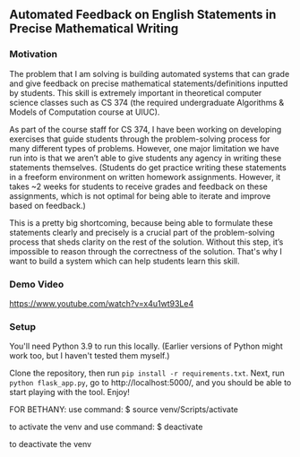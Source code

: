 ## Automated Feedback on English Statements in Precise Mathematical Writing

### Motivation

The problem that I am solving is building automated systems that can grade and give feedback on precise mathematical statements/definitions inputted by students. This skill is extremely important in theoretical computer science classes such as CS 374 (the required undergraduate Algorithms & Models of Computation course at UIUC).

As part of the course staff for CS 374, I have been working on developing exercises that guide students through the problem-solving process for many different types of problems. However, one major limitation we have run into is that we aren’t able to give students any agency in writing these statements themselves. (Students do get practice writing these statements in a freeform environment on written homework assignments. However, it takes ~2 weeks for students to receive grades and feedback on these assignments, which is not optimal for being able to iterate and improve based on feedback.)

This is a pretty big shortcoming, because being able to formulate these statements clearly and precisely is a crucial part of the problem-solving process that sheds clarity on the rest of the solution. Without this step, it’s impossible to reason through the correctness of the solution. That's why I want to build a system which can help students learn this skill.

### Demo Video

https://www.youtube.com/watch?v=x4u1wt93Le4

### Setup

You'll need Python 3.9 to run this locally. (Earlier versions of Python might work too, but I haven't tested them myself.)

Clone the repository, then run `pip install -r requirements.txt`. Next, run `python flask_app.py`, go to http://localhost:5000/, and you should be able to start playing with the tool. Enjoy!

FOR BETHANY: use command:
$ source venv/Scripts/activate

to activate the venv and use command:
$ deactivate

to deactivate the venv 
